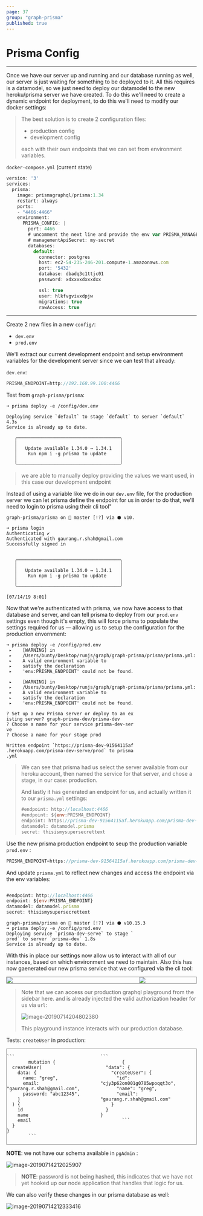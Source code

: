 ```yaml
---
page: 37
group: "graph-prisma"
published: true
---
```


# Prisma Config

---------------------------------

Once we have our server up and running and our database running as well, our server is just waiting for something to be deployed to it. All this requires is a datamodel, so we just need to deploy our datamodel to the new heroku/prisma server we have created. To do this we'll need to create a dynamic endpoint for deployment, to do this we'll need to modify our docker settings:

> The best solution is to create 2 configuration files: 
>
> - production config
> - development config
>
> each with their own endpoints that we can set from environment variables. 

 `docker-compose.yml` (current state)

```js
version: '3'
services:
  prisma:
    image: prismagraphql/prisma:1.34
    restart: always
    ports:
    - "4466:4466"
    environment:
      PRISMA_CONFIG: |
        port: 4466
        # uncomment the next line and provide the env var PRISMA_MANAGEMENT_API_SECRET=my-secret to activate cluster security
        # managementApiSecret: my-secret
        databases:
          default:
            connector: postgres
            host: ec2-54-235-246-201.compute-1.amazonaws.com
            port: '5432'
            database: dbadq3c1ttjc01
            password: xdxxxxdxxxdxx

            ssl: true
            user: hlkfvgvivxdpjw
            migrations: true
            rawAccess: true
```



---------------------------------

Create 2 new files in a new `config/`:

- `dev.env`
- `prod.env`

We'll extract our current development endpoint and setup environment variables for the development server since we can test that already:

`dev.env`:

```js
PRISMA_ENDPOINT=http://192.168.99.100:4466
```

Test from `graph-prisma/prisma`:

```shell
➜ prisma deploy -e /config/dev.env 

Deploying service `default` to stage `default` to server `default` 4.3s
Service is already up to date.

   ╭──────────────────────────────────────╮
   │                                      │
   │   Update available 1.34.0 → 1.34.1   │
   │    Run npm i -g prisma to update     │
   │                                      │
   ╰──────────────────────────────────────╯
```

> we are able to manually deploy providing the values we want used, in this case our development endpoint

Instead of using a variable like we do in our `dev.env` file, for the production server we can let prisma define the endpoint for us in order to do that, we'll need to login to prisma using their cli tool"

```shell
graph-prisma/prisma on  master [!?] via ⬢ v10.

➜ prisma login
Authenticating ✔
Authenticated with gaurang.r.shah@gmail.com
Successfully signed in


   ╭──────────────────────────────────────╮
   │                                      │
   │   Update available 1.34.0 → 1.34.1   │
   │    Run npm i -g prisma to update     │
   │                                      │
   ╰──────────────────────────────────────╯

[07/14/19 8:01] 
```

Now that we're authenticated with prisma, we now have access to that database and server, and can tell prisma to deploy from our `prod.env` settings even though it's empty, this will force prisma to populate the settings required for us — allowing us to setup the configuration for the production envornment:

```shell
➜ prisma deploy -e /config/prod.env 
 ▸    [WARNING] in
 ▸    /Users/bunty/Desktop/runjs/graph/graph-prisma/prisma/prisma.yml:
 ▸    A valid environment variable to
 ▸    satisfy the declaration
 ▸    'env:PRISMA_ENDPOINT' could not be found.

 ▸    [WARNING] in
 ▸    /Users/bunty/Desktop/runjs/graph/graph-prisma/prisma/prisma.yml:
 ▸    A valid environment variable to
 ▸    satisfy the declaration
 ▸    'env:PRISMA_ENDPOINT' could not be found.

? Set up a new Prisma server or deploy to an ex
isting server? graph-prisma-dev/prisma-dev
? Choose a name for your service prisma-dev-ser
ve
? Choose a name for your stage prod

Written endpoint `https://prisma-dev-91564115af
.herokuapp.com/prisma-dev-serve/prod` to prisma
.yml
```

> We can see that prisma had us select the server available from our heroku account, then named the service for that server, and chose a stage, in our case: production. 
>
> And lastly it has generated an endpoint for us, and actually written it to our `prisma.yml` settings:
>
> ```js
> #endpoint: http://localhost:4466
> #endpoint: ${env:PRISMA_ENDPOINT}
> endpoint: https://prisma-dev-91564115af.herokuapp.com/prisma-dev-serve/prod
> datamodel: datamodel.prisma
> secret: thisismysupersecrettext
> 
> ```

Use the new prisma production endpoint to seup the production variable `prod.env` :

```js
PRISMA_ENDPOINT=https://prisma-dev-91564115af.herokuapp.com/prisma-dev-serve/prod
```

And update `prisma.yml` to reflect new changes and access the endpoint via the env variables:

```js

#endpoint: http://localhost:4466
endpoint: ${env:PRISMA_ENDPOINT}
datamodel: datamodel.prisma
secret: thisismysupersecrettext
```

```shell
graph-prisma/prisma on  master [!?] via ⬢ v10.15.3 
➜ prisma deploy -e /config/prod.env 
Deploying service `prisma-dev-serve` to stage `
prod` to server `prisma-dev` 1.8s
Service is already up to date.
```



With this in place our settings now allow us to interact with all of our instances, based on which environment we need to maintain.  Also this has now gaenerated our new prisma service that we configured via the cli tool:



<div style="display: flex; justify-content: space-evenly; border: 1px solid grey;">
    <div style="display: inline-block; width: 70%" >
      <img src="http://ww1.sinaimg.cn/large/006tNc79ly1g507jb7vofj30yv08f0tl.jpg" />
    </div>
    <div style="display: inline-block; width: 30%">
	    <img src="http://ww4.sinaimg.cn/large/006tNc79ly1g507lbmi3ij306o076glq.jpg" />
    </div>
</div>

> Note that we can access our production graphql playground from the sidebar here. and is already injected the valid authorization header for us via `url`:
>
> ![image-20190714204802380](http://ww3.sinaimg.cn/large/006tNc79ly1g508hpua7jj310x0phmzp.jpg)
>
> This playground instance interacts with our production database.



Tests: `createUser` in production:

<div style="display: flex; justify-content: space-evenly; border: 1px solid grey;">
    <div style="display: inline-block;">
	    <pre><code>```
	    mutation {
  createUser(
    data: {
      name: "greg",
      email: "gaurang.r.shah@gmail.com",
      password: "abc12345",
    }
  ) {
    id
    name
    email
  }
}
	    ```</code></pre>
    </div>
    <div style="display: inline-block;">
	    <pre><code>```
	    {
  "data": {
    "createUser": {
      "id": "cjy3p62on001g0705wpoqqt3o",
      "name": "greg",
      "email": "gaurang.r.shah@gmail.com"
    }
  }
}
	    ```</code></pre>
    </div>
</div>



**NOTE**: we not have our schema available in `pgAdmin` :

![image-20190714212025907](http://ww3.sinaimg.cn/large/006tNc79ly1g509ffvoedj30v90dn0ug.jpg)

> **NOTE**: password is not being hashed, this indicates that we have not yet hooked up our node application that handles that logic for us. 

We can also verify these changes in our prisma database as well:

![image-20190714212333416](http://ww2.sinaimg.cn/large/006tNc79ly1g509iov0p7j31wn08qq4p.jpg)

